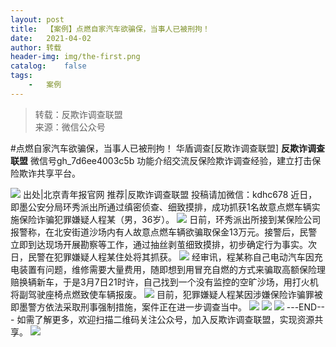 ```yaml
---
layout:	post
title:	【案例】点燃自家汽车欲骗保，当事人已被刑拘！
date:	2021-04-02
author:	转载
header-img:	img/the-first.png
catalog:	false
tags:
	-	案例
---
```


<blockquote><p>转载：反欺诈调查联盟<br>
来源：微信公众号</p></blockquote>

#点燃自家汽车欲骗保，当事人已被刑拘！
华盾调查[反欺诈调查联盟]
**反欺诈调查联盟**
微信号gh_7d6ee4003c5b
功能介绍交流反保险欺诈调查经验，建立打击保险欺诈共享平台。

![]({{site.baseurl}}/postimg/L6usUGPiatBTojXdsdtwADkIM3AjEB2u2bgFL36IZ2duG1Of0ymqtA725gXpJN5jGmt0ajibxbicZicSgIAHkyBiaibQ.jpeg)
出处|北京青年报官网
推荐|反欺诈调查联盟
投稿请加微信：kdhc678
近日，即墨公安分局环秀派出所通过缜密侦查、细致摸排，成功抓获1名故意点燃车辆实施保险诈骗犯罪嫌疑人程某（男，36岁）。
![]({{site.baseurl}}/postimg/L6usUGPiatBTojXdsdtwADkIM3AjEB2u2AE1poIXJrpGw3KU7Vs9Zv44SgsiaiccD8KSSPBJJULMdSEYMgBGoQqrw.jpeg)
日前，环秀派出所接到某保险公司报警称，在北安街道沙场内有人故意点燃车辆欲骗取保金13万元。接警后，民警立即到达现场开展勘察等工作，通过抽丝剥茧细致摸排，初步确定行为事实。次日，民警在犯罪嫌疑人程某住处将其抓获。
![]({{site.baseurl}}/postimg/L6usUGPiatBTojXdsdtwADkIM3AjEB2u2ELETDoKsgkrUc8ysiaMPgUKKUYAJ5C2RLThURebCKKrN1btY759S1GQ.jpeg)
经审讯，程某称自己电动汽车因充电装置有问题，维修需要大量费用，随即想到用冒充自燃的方式来骗取高额保险理赔换辆新车，于是3月7日21时许，自己找到一个没有监控的空旷沙场，用打火机将副驾驶座椅点燃致使车辆报废。
![]({{site.baseurl}}/postimg/L6usUGPiatBTojXdsdtwADkIM3AjEB2u2whwaXzjel5YEqJA4diao14N0Bc2XrzYZOLX7Tic8weocySQ0fOvuericg.jpeg)
目前，犯罪嫌疑人程某因涉嫌保险诈骗罪被即墨警方依法采取刑事强制措施，案件正在进一步调查当中。
![]({{site.baseurl}}/postimg/L6usUGPiatBTojXdsdtwADkIM3AjEB2u2uBicqviauQlxUdEKSS7qKnic0K1F90u9pEXYgJziaiag1nTn2sZavfyRmzg.jpeg)
![]({{site.baseurl}}/postimg/L6usUGPiatBSs5Yxdp5NU9dpdqWanE7Mq7XpTo0mwlia1gia9NNFGTRYKdpVvrK2KgpAPictg52F8U9sicXI1jQ1dzA.jpeg)
![]({{site.baseurl}}/postimg/L6usUGPiatBRHiaTnBLKdskSP3wYDcZtJf2f60h3UdpFM6GSwK7CCH2tbN5oylMEt626eF9adsGd1vhInpcsALqA.png)
\---END---
如需了解更多，欢迎扫描二维码关注公众号，加入反欺诈调查联盟，实现资源共享。
![]({{site.baseurl}}/postimg/L6usUGPiatBSs5Yxdp5NU9dpdqWanE7MqCqBlT3XLvPJX3Gf5uyzzsibZ3VPBdLY8ianrrF0435iblVibnnsnhQtsrA.png)
